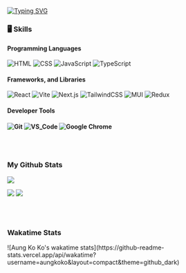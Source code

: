 <a href="https://github.com/AKK-soft-dev">
    <img src="https://readme-typing-svg.demolab.com?font=Georgia&size=18&duration=2000&pause=100&multiline=true&width=500&height=80&lines=Aung+Ko+Ko;Frontend+Web+Developer" alt="Typing SVG" />
</a>

<h3> 🖥️ Skills </h3>
    
<div>
<h4> Programming Languages </h4>

![HTML](https://img.shields.io/badge/html-%23E34F26.svg?style=for-the-badge&logo=html5&logoColor=white)
![CSS](https://img.shields.io/badge/css-%231572B6.svg?style=for-the-badge&logo=css3&logoColor=white)
![JavaScript](https://img.shields.io/badge/javascript-yellow.svg?style=for-the-badge&logo=javascript&logoColor=white)
![TypeScript](https://img.shields.io/static/v1?style=for-the-badge&message=TypeScript&color=3178C6&logo=TypeScript&logoColor=FFFFFF&label=)

<h4>Frameworks, and Libraries</h4>

![React](https://img.shields.io/badge/react-%2320232a.svg?style=for-the-badge&logo=react&logoColor=%2361DAFB)
![Vite](https://img.shields.io/static/v1?style=for-the-badge&message=Vite&color=hotpink&logo=Vite&logoColor=FFFFFF&label=)
![Next.js](https://img.shields.io/static/v1?style=for-the-badge&message=Next.js&color=000000&logo=Next.js&logoColor=FFFFFF&label=)
![TailwindCSS](https://img.shields.io/badge/tailwindcss-%2338B2AC.svg?style=for-the-badge&logo=tailwind-css&logoColor=white)
![MUI](https://img.shields.io/static/v1?style=for-the-badge&message=MUI&color=white&logo=MUI&logoColor=blue&label=)
![Redux](https://img.shields.io/static/v1?style=for-the-badge&message=Redux&color=blueviolet&logo=redux&logoColor=white&label=)

<h4>Developer Tools<h4>

![Git](https://img.shields.io/badge/git-darkorange.svg?style=for-the-badge&logo=git&logoColor=white)
![VS_Code](https://img.shields.io/badge/vs_code-%231572B6.svg?style=for-the-badge&logo=visualstudiocode&logoColor=white)
![Google Chrome](https://img.shields.io/static/v1?style=for-the-badge&message=Chrome&color=4285F4&logo=Google+Chrome&logoColor=FFFFFF&label=)

<br>
<br>

<h3>My Github Stats</h3>

![](http://github-profile-summary-cards.vercel.app/api/cards/profile-details?username=AKK-soft-dev&theme=dracula) 

![](http://github-profile-summary-cards.vercel.app/api/cards/repos-per-language?username=AKK-soft-dev&theme=dracula) 
![](http://github-profile-summary-cards.vercel.app/api/cards/most-commit-language?username=AKK-soft-dev&theme=dracula)

<br>
<br>
<h3>Wakatime Stats</h3>
![Aung Ko Ko's wakatime stats](https://github-readme-stats.vercel.app/api/wakatime?username=aungkoko&layout=compact&theme=github_dark)
